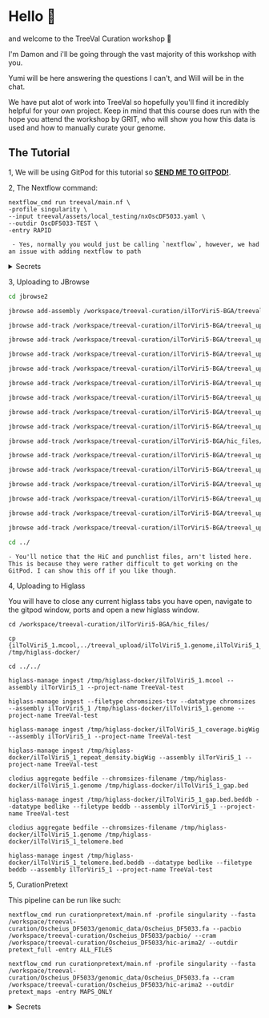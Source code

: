 
# Hello :wave:

and welcome to the TreeVal Curation workshop :clap:

I'm Damon and i'll be going through the vast majority of this workshop with you.

Yumi will be here answering the questions I can't, and Will will be in the chat.

We have put alot of work into TreeVal so hopefully you'll find it incredibly helpful for your own project. Keep in mind that this course does run with the hope you attend the workshop by GRIT, who will show you how this data is used and how to manually curate your genome.

## The Tutorial

1, We will be using GitPod for this tutorial so [**SEND ME TO GITPOD!**](https://gitpod.io/#https://github.com/BGAcademy23/treeval-curation).

2, The Nextflow command:

```
nextflow_cmd run treeval/main.nf \
-profile singularity \
--input treeval/assets/local_testing/nxOscDF5033.yaml \
--outdir OscDF5033-TEST \
-entry RAPID
```
	
	 - Yes, normally you would just be calling `nextflow`, however, we had an issue with adding nextflow to path

<details>
<summary>Secrets</summary>
	Shhh... Nextflow won't actually run here, but this is an exercise in showing you how little you need to do to get it running
</details>

3, Uploading to JBrowse

```bash
cd jbrowse2

jbrowse add-assembly /workspace/treeval-curation/ilTorViri5-BGA/treeval_upload/ilTolViri5_1.fa -a ilTor --load copy

jbrowse add-track /workspace/treeval-curation/ilTorViri5-BGA/treeval_upload/ilTolViri5_1_ancestral.bigBed -a ilTor -n ancestral_busco --category Busco --load copy

jbrowse add-track /workspace/treeval-curation/ilTorViri5-BGA/treeval_upload/ilTolViri5_1_buscogene.bigBed -a ilTor -n standard_busco --category Busco --load copy

jbrowse add-track /workspace/treeval-curation/ilTorViri5-BGA/treeval_upload/ilTolViri5_1_selfcomp.bigBed -a ilTor -n selfcomp --category selfcomp --load copy

jbrowse add-track /workspace/treeval-curation/ilTorViri5-BGA/treeval_upload/telo_ilTolViri5_1.bed.gz -a ilTor -n telomere --category Alignments --load copy

jbrowse add-track /workspace/treeval-curation/ilTorViri5-BGA/treeval_upload/gap_ilTolViri5_1.bed.gz -a ilTor -n gap --category Alignments --load copy

jbrowse add-track /workspace/treeval-curation/ilTorViri5-BGA/treeval_upload/BSPQI.bigBed -a ilTor -n BSPQI --category Enzymes_Digest --load copy

jbrowse add-track /workspace/treeval-curation/ilTorViri5-BGA/treeval_upload/BSSSI.bigBed -a ilTor -n BSSSI --category Enzymes_Digest --load copy

jbrowse add-track /workspace/treeval-curation/ilTorViri5-BGA/treeval_upload/DLE1.bigBed -a ilTor -n DLE1 --category Enzymes_Digest --load copy

jbrowse add-track /workspace/treeval-curation/ilTorViri5-BGA/hic_files/ilTolViri5_1.hic -a ilTor -n HIC --category Mapping --load copy

jbrowse add-track /workspace/treeval-curation/ilTorViri5-BGA/treeval_upload/DanausPlexippus.Dpv3_pep.gff.gz -a ilTor -n DanPlexPeptide --category Alignments --load copy

jbrowse add-track /workspace/treeval-curation/ilTorViri5-BGA/treeval_upload/DanausPlexippus.Dpv3_cdna.bigBed -a ilTor -n DanPlexCDNA --category Alignments --load copy

jbrowse add-track /workspace/treeval-curation/ilTorViri5-BGA/treeval_upload/DanausPlexippus.Dpv3_cds.bigBed -a ilTor -n DanPlexCDS --category Alignments --load copy

jbrowse add-track /workspace/treeval-curation/ilTorViri5-BGA/treeval_upload/DanausPlexippus.Dpv3_rna.bigBed -a ilTor -n DanPlexRNA --category Alignments --load copy

jbrowse add-track /workspace/treeval-curation/ilTorViri5-BGA/treeval_upload/MelitaeaCinxia.ilMelCinx1_pep.gff.gz -a ilTor -n MelCinPEP --category Alignments --load copy

jbrowse add-track /workspace/treeval-curation/ilTorViri5-BGA/treeval_upload/HeliconiusMelpomene.ASM31383v2_cdna.bigBed -a ilTor -n HelMelPEP --category Alignments --load copy

cd ../
```
	- You'll notice that the HiC and punchlist files, arn't listed here. This is because they were rather difficult to get working on the GitPod. I can show this off if you like though.

4, Uploading to Higlass

You will have to close any current higlass tabs you have open, navigate to the gitpod window, ports and open a new higlass window.

```
cd /workspace/treeval-curation/ilTorViri5-BGA/hic_files/

cp {ilTolViri5_1.mcool,../treeval_upload/ilTolViri5_1.genome,ilTolViri5_1_coverage.bigWig,ilTolViri5_1_repeat_density.bigWig,ilTolViri5_1_gap.bed,ilTolViri5_1_telomere.bed} /tmp/higlass-docker/

cd ../../

higlass-manage ingest /tmp/higlass-docker/ilTolViri5_1.mcool --assembly ilTorViri5_1 --project-name TreeVal-test

higlass-manage ingest --filetype chromsizes-tsv --datatype chromsizes --assembly ilTorViri5_1 /tmp/higlass-docker/ilTolViri5_1.genome --project-name TreeVal-test

higlass-manage ingest /tmp/higlass-docker/ilTolViri5_1_coverage.bigWig --assembly ilTorViri5_1 --project-name TreeVal-test

higlass-manage ingest /tmp/higlass-docker/ilTolViri5_1_repeat_density.bigWig --assembly ilTorViri5_1 --project-name TreeVal-test

clodius aggregate bedfile --chromsizes-filename /tmp/higlass-docker/ilTolViri5_1.genome /tmp/higlass-docker/ilTolViri5_1_gap.bed 

higlass-manage ingest /tmp/higlass-docker/ilTolViri5_1_gap.bed.beddb --datatype bedlike --filetype beddb --assembly ilTorViri5_1 --project-name TreeVal-test

clodius aggregate bedfile --chromsizes-filename /tmp/higlass-docker/ilTolViri5_1.genome /tmp/higlass-docker/ilTolViri5_1_telomere.bed

higlass-manage ingest /tmp/higlass-docker/ilTolViri5_1_telomere.bed.beddb --datatype bedlike --filetype beddb --assembly ilTorViri5_1 --project-name TreeVal-test
```

5, CurationPretext

This pipeline can be run like such:

```
nextflow_cmd run curationpretext/main.nf -profile singularity --fasta /workspace/treeval-curation/Oscheius_DF5033/genomic_data/Oscheius_DF5033.fa --pacbio /workspace/treeval-curation/Oscheius_DF5033/pacbio/ --cram /workspace/treeval-curation/Oscheius_DF5033/hic-arima2/ --outdir pretext_full -entry ALL_FILES
```

```
nextflow_cmd run curationpretext/main.nf -profile singularity --fasta /workspace/treeval-curation/Oscheius_DF5033/genomic_data/Oscheius_DF5033.fa --cram /workspace/treeval-curation/Oscheius_DF5033/hic-arima2 --outdir pretext_maps -entry MAPS_ONLY
```
<details>
<summary>Secrets</summary>
	Shhh... Nextflow won't actually run here, but this is an exercise in showing you how little you need to do to get it running
</details>
